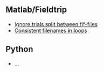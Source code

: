 ## Matlab/Fieldtrip
* [Ignore trials split between fif-files](https://github.com/natmegsweden/NatMEG_Wiki/wiki/Ignore-trials-split-between-fif-files)
* [Consistent filenames in loops](https://github.com/natmegsweden/NatMEG_Wiki/wiki/Consistent-filenames-in-loops)

## Python
* ...
